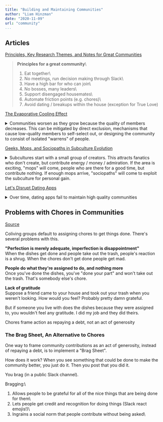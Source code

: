 ```yaml
---
title: "Building and Maintaining Communities"
author: "Liam Hinzman"
date: "2020-11-09"
url: "community"
...
```


## Articles
[Principles, Key Research Themes, and Notes for Great Communities][003]

> **Principles for a great community**\
> 1. Eat together\
> 2. No meetings, run decision making through Slack\
> 3. Have a high bar for who can join\
> 4. No bosses, many leaders\
> 5. Support disengaged housemates\
> 6. Automate friction points (e.g. chores)\
> 7. Avoid dating / breakups within the house (exception for True Love)

[The Evaporative Cooling Effect][004]

<details>
<summary>
Communities worsen as they grow because the quality of members decreases. This can be mitigated by direct exclusion, mechanisms that cause low-quality members to self-select out, or designing the community to consist of isolated "warrens" of people.
</summary>

> If anyone can join your community, then the people most likely to join are those who are below the average quality of your community because they have the most to gain. Once they're in, unless contained, they end up harming the health of the community over the long term.

> Social Gatings are mechanisms that allow participants to self-select out of the group. Unlike direct exclusion, it works in a much more scalable fashion. Nicheness is one possible social gate, charging money is another popular one.

> There are two fundamental patterns of social organization: plaza and warrens. In the plaza design, there is a central plaza and every person's interaction is seen by every other person. In the warren design, the space is broken up into a series of smaller warrens and you can only see the warren you are currently in. Plazas grow by becoming larger, warrens grow by adding more warrens.
>
> Warrens are notoriously difficult to get started. New users, stuck in empty warrens often don't know how to connect to hubs of activity. The onboarding process is crucial and still not well understood. On the other hand, plazas only need to be started once and then they remain a hive of activity for new users to participate in from the first day.
>
> The killer feature of warrens is that they allow your community to become almost perfectly scale free and grow like mad without ever sacrificing quality.
</details>

[Geeks, Mops, and Sociopaths in Subculture Evolution][005]

<details>
<summary>
Subcultures start with a small group of creators. This attracts fanatics who don't create, but contribute energy / money / admiration. If the area is exciting, "mops" will come, people who are there for a good time, but contribute nothing. If enough mops arrive, "sociopaths" will come to exploit the subculture for personal gain.
</summary>

> A small group of creators invent an exciting New Thing. Riffing off each other, they produce examples and variants, and share them for mutual enjoyment.
>
> The new scene draws fanatics. Fanatics don't create, but they contribute energy (time, money, adulation, organization, analysis) to support the creators.
>
> Creators and fanatics are both geeks. They totally love the New Thing, they're fascinated with all its esoteric ins and outs, and they spend all available time either doing it or talking about it.
>
> If the scene is sufficiently geeky, it remains a strictly geek thing; a weird hobby, not a subculture.
>
> If the scene is unusually exciting, and the New Thing can be appreciated without having to get utterly geeky about details, it draws mops. Mops are fans, but not rabid fans like the fanatics. They show up to have a good time, and contribute as little as they reasonably can in exchange.
>
> Mops also dilute the culture. The New Thing, although attractive, is more intense and weird and complicated than mops would prefer. Their favorite songs are the ones that are least the New Thing, and more like other, popular things. Some creators oblige with less radical, friendlier, simpler creations.
>
> A large subculture with mops is ripe for exploitation. The creators generate cultural capital, i.e. cool. The fanatics generate social capital: a network of relationships—strong ones among the geeks, and weaker but numerous ones with mops. The mops, when properly squeezed, produce liquid capital, i.e. money. None of those groups have any clue about how to extract and manipulate any of those forms of capital.
>
> The sociopaths quickly become best friends with selected creators. They dress just like the creators—only better. They talk just like the creators—only smoother. They may even do some creating—competently, if not creatively.
>
> Sociopaths become the coolest kids in the room, demoting the creators and work out how to monetize mops.
>
> What can you do to prevent the invasion of mops?
>
> You can charge them admission, but they'll inevitably argue that this is wrong because capitalism is evil.
>
> You can exclude mops. Mop exclusion keeps the subculture comfortable for geeks, but severely limits its potential. Often there's a struggle between geeks who like their cozy little club as it is, and geeks who want a shot at greatness—for themselves, or the group. In any case, if the New Thing is cool enough, mops will get in regardless.
>
> What can you do to prevent the invasion of sociopaths if you're a creator?
>
> Be slightly evil. Learn and use some of the sociopaths' tricks and capture more of the value you create (and get better at ejecting true sociopaths).
</details>

[Let's Disrupt Dating Apps][010]

<details>
<summary>
Over time, dating apps fail to maintain high quality communities
</summary>

> **How to fix dating apps**
> 1. Don't call it a "dating" app. The app should be labeled as a "singles" app.
> 2. Focus on having a good time. The "conversion" shouldn't be a match, it should be having a fun night out.
> 3. Enforce a 50:50 ratio. This might bring DAUs down, but without enforcing a M:F ratio, you end up with asymmetric markets.
> 4. Without becoming a meetup app, the app should occasionally push events — concerts, hikes, movie nights — with groups of 6-10 people.
> 5. Avoid ELOs and other ranking algorithms.
> 6. Have a vetting process with a zero-tolerance policy for bad apples
</details>

## Problems with Chores in Communities
[Source][012]

Coliving groups default to assigning chores to get things done. There's several problems with this.

**"Perfection is merely adequate, imperfection is disappointment"**\
When the dishes get done and people take out the trash, people's reaction is a shrug. When the chores don't get done people get mad.

**People do what they're assigned to do, and nothing more**\
Once you've done the dishes, you've "done your part" and won't take out the trash. That's somebody else's chore.

**Lack of gratitude**\
Suppose a friend came to your house and took out your trash when you weren't looking. How would you feel? Probably pretty damn grateful.

But if someone you live with does the dishes because they were assigned to, you wouldn't feel any gratitude. I did my job and they did theirs.

Chores frame action as repaying a debt, not an act of generosity

### The Brag Sheet, An Alternative to Chores
One way to frame community contributions as an act of generosity, instead of repaying a debt, is to implement a "Brag Sheet".

How does it work? When you see something that could be done to make the community better, you just do it. Then you post that you did it.

You brag (in a public Slack channel).

Bragging:\
1. Allows people to be grateful for all of the nice things that are being done for them\
2. Lets people get credit and recognition for doing things (Slack react emojis!)\
3. Ingrains a social norm that people contribute without being asked\

## <!-- Links -->
[001]: https://archive.house/
[002]: https://incepto.house/
[003]: https://jasonbenn.com/tag/community
[004]: https://web.archive.org/web/20101012105003/http://blog.bumblebeelabs.com/social-software-sundays-2-the-evaporative-cooling-effect/
[005]: https://meaningness.com/geeks-mops-sociopaths
[006]: http://www.visakanv.com/blog/communities/
[007]: https://jasonbenn.com/post/andrea-from-embassy-sf
[008]: https://www.goodreads.com/book/show/8533733-creating-cohousing
[009]: https://miro.com/app/board/o9J_kqjkZeA=/
[010]: https://dvt.name/2020/02/24/rfc-lets-disrupt-dating-apps/
[011]: https://www.ic.org/
[012]: https://supernuclear.substack.com/p/fairness-is-overrated-and-bragging-is-underrated-motivational-systems-for-coliving-and-beyond-c83acf9f88c9
